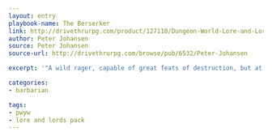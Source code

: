 ```yaml
---
layout: entry
playbook-name: The Berserker
link: http://drivethrurpg.com/product/127110/Dungeon-World-Lore-and-Lords-Pack
author: Peter Johansen
source: Peter Johansen
source-url: http://drivethrurpg.com/browse/pub/6532/Peter-Johansen

excerpt: '"A wild rager, capable of great feats of destruction, but at risk to himself and others."'

categories:
- barbarian

tags:
- pwyw
- lore and lords pack
---
```

